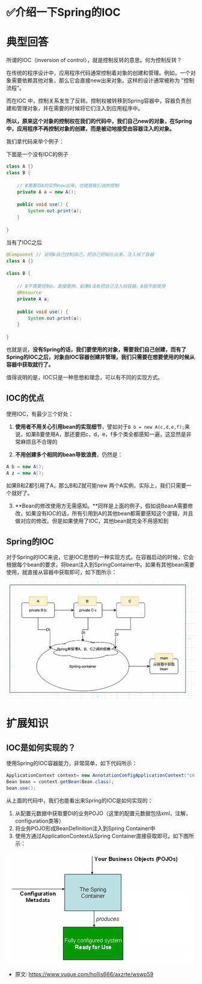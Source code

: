 # ✅介绍一下Spring的IOC
<!--page header-->

<a name="SSm1i"></a>
# 典型回答

所谓的IOC（inversion of control），就是控制反转的意思。何为控制反转？

在传统的程序设计中，应用程序代码通常控制着对象的创建和管理。例如，一个对象需要依赖其他对象，那么它会直接new出来对象。这样的设计通常被称为 "控制流程"。

而在IOC 中，控制关系发生了反转。控制权被转移到Spring容器中，容器负责创建和管理对象，并在需要的时候将它们注入到应用程序中。

**所以，原来这个对象的控制权在我们的代码中，我们自己new的对象，在Spring中，应用程序不再控制对象的创建，而是被动地接受由容器注入的对象。**

我们拿代码来举个例子：

下面是一个没有IOC的例子
```java
class A {}
class B {

    // B需要将A的实例new出来，也就是我们说的控制
    private A a = new A();

    public void use() {
        System.out.print(a);
    }
        
}
```

当有了IOC之后
```java
@Component // 说明A自己控制自己，把自己初始化出来，注入给了容器
class A {}

class B {

    // B不需要控制a，直接使用。如果A没有把自己注入给容器，B就不能使用
    @Resource
    private A a;

    public void use() {
        System.out.print(a);
    }
        
}
```

也就是说，**没有Spring的话，我们要使用的对象，需要我们自己创建，而有了Spring的IOC之后，对象由IOC容器创建并管理，我们只需要在想要使用的时候从容器中获取就行了。**

值得说明的是，IOC只是一种思想和理念，可以有不同的实现方式。
<a name="OsNr5"></a>
## IOC的优点

使用IOC，有最少三个好处：

1. **使用者不用关心引用bean的实现细节**，譬如对于`B b = new A(c,d,e,f);`来说，如果B要使用A，那还要把c，d，e，f多个类全都感知一遍，这显然是非常麻烦且不合理的

2. **不用创建多个相同的bean导致浪费**，仍然是：
```java
A b = new A();
A z = new A();
```
如果B和Z都引用了A，那么B和Z就可能new 两个A实例，实际上，我们只需要一个就好了。

3. **Bean的修改使用方无需感知。**同样是上面的例子，假如说BeanA需要修改，如果没有IOC的话，所有引用到A的其他bean都需要感知这个逻辑，并且做对应的修改。但是如果使用了IOC，其他bean就完全不用感知到
<a name="Qbben"></a>
## Spring的IOC
对于Spring的IOC来说，它是IOC思想的一种实现方式。在容器启动的时候，它会根据每个bean的要求，将bean注入到SpringContainer中。如果有其他bean需要使用，就直接从容器中获取即可，如下图所示：

![image.png](./img/VQ8AGjLvnCFSMI1u/1673670476475-0a539106-38c7-4b14-a1eb-ec27d0888405-049138.png)
<a name="GdpVQ"></a>
# 扩展知识
<a name="W2JFP"></a>
## IOC是如何实现的？
使用Spring的IOC容器能力，非常简单，如下代码所示：
```java
ApplicationContext context= new AnnotationConfigApplicationContext("cn.wxxlamp.spring.ioc");
Bean bean = context.getBean(Bean.class);
bean.use();
```
从上面的代码中，我们也能看出来Spring的IOC是如何实现的：

1. 从配置元数据中获取要DI的业务POJO（这里的配置元数据包括xml，注解，configuration类等）
2. 将业务POJO形成BeanDefinition注入到Spring Container中
3. 使用方通过ApplicationContext从Spring Container直接获取即可。如下图所示：

![image.png](./img/VQ8AGjLvnCFSMI1u/1673667342516-9f823f13-c1fe-41e2-85e1-f0764ed7cbbe-303937.png)




<!--page footer-->
- 原文: <https://www.yuque.com/hollis666/axzrte/wswp59>